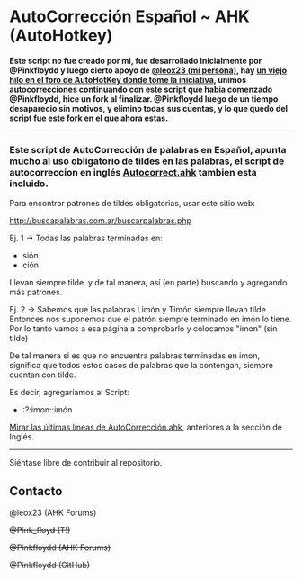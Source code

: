 AutoCorrección Español ~ AHK (AutoHotkey)
=============

**Este script no fue creado por mi, fue desarrollado inicialmente por @Pinkfloydd y luego cierto apoyo de [@leox23 (mi persona)](https://github.com/leox23), hay [un viejo hilo en el foro de AutoHotKey donde tome la iniciativa](https://www.autohotkey.com/boards/viewtopic.php?t=26048), unimos autocorrecciones continuando con este script que habia comenzado @Pinkfloydd, hice un fork al finalizar. @Pinkfloydd luego de un tiempo desaparecio sin motivos, y elimino todas sus cuentas, y lo que quedo del script fue este fork en el que ahora estas.**

<hr>

### Este script de AutoCorrección de palabras en Español, apunta mucho al uso obligatorio de tildes en las palabras, el script de autocorreccion en inglés [Autocorrect.ahk](https://www.autohotkey.com/download/AutoCorrect.ahk) tambien esta incluido.

Para encontrar patrones de tildes obligatorias, usar este sitio web:

http://buscapalabras.com.ar/buscarpalabras.php

Ej. 1 -> Todas las palabras terminadas en:
- sión
- ción

Llevan siempre tilde. y de tal manera, así (en parte) buscando y agregando más patrones.

Ej. 2 -> Sabemos que las palabras Limón y Timón siempre llevan tilde. Entonces nos suponemos que el patrón siempre terminado en imón lo tiene. Por lo tanto vamos a esa página a comprobarlo y colocamos "imon" (sin tilde)

De tal manera si es que no encuentra palabras terminadas en imon, significa que todos estos casos de palabras que la contengan, siempre cuentan con tilde.

Es decir, agregaríamos al Script:

- :?:imon::imón

[Mirar las últimas líneas de AutoCorrección.ahk](https://github.com/leox23/Palabras-en-Espanol-AHK/blob/332aad574add72109c02de5b484c873033f99b92/AutoCorrecci%C3%B3n#L4974), anteriores a la sección de Inglés.

--------------------------------------------------

Siéntase libre de contribuir al repositorio.

Contacto
-------
@leox23 (AHK Forums)

~~@Pink_floyd (T!)~~

~~@Pinkfloydd (AHK Forums)~~

~~@Pinkfloydd (GitHub)~~
